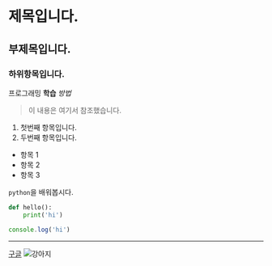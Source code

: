 # 제목입니다.
## 부제목입니다.
### 하위항목입니다.

프로그래밍 **학습** *방법*

>이 내용은 여기서 참조했습니다.

1. 첫번째 항목입니다.
2. 두번째 항목입니다.

- 항목 1
- 항목 2
- 항목 3

`python`을 배워봅시다.


```python
def hello():
    print('hi')
```

```javascript
console.log('hi')
```

---

[구글](https://google.com)
![강아지](https://image.utoimage.com/preview/cp872722/2022/12/202212008462_500.jpg)